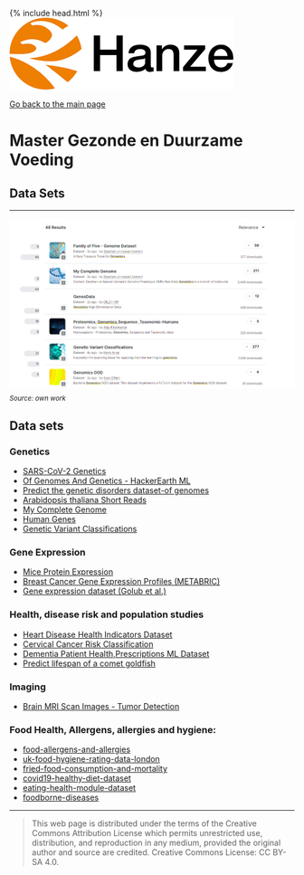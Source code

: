 {% include head.html %}
![Hanze](../hanze/hanze.png)

[Go back to the main page](../index.md)

# Master Gezonde en Duurzame Voeding

## Data Sets

---

![Pic](./impression/kaggle.png)
*<sub>Source: own work</sub>*

## Data sets

### Genetics

- [SARS-CoV-2 Genetics](https://www.kaggle.com/datasets/rtwillett/sarscov2-genetics)
- [Of Genomes And Genetics - HackerEarth ML](https://www.kaggle.com/datasets/imsparsh/of-genomes-and-genetics-hackerearth-ml)
- [Predict the genetic disorders dataset-of genomes](https://www.kaggle.com/datasets/aibuzz/predict-the-genetic-disorders-datasetof-genomes)
- [Arabidopsis thaliana Short Reads](https://www.kaggle.com/datasets/usharengaraju/district-wise-crop-production-statistics)
- [My Complete Genome](https://www.kaggle.com/datasets/zusmani/mygenome)
- [Human Genes](https://www.kaggle.com/datasets/mohamedabdullah/human-genes)
- [Genetic Variant Classifications](https://www.kaggle.com/datasets/kevinarvai/clinvar-conflicting)


### Gene Expression

- [Mice Protein Expression](https://www.kaggle.com/datasets/ruslankl/mice-protein-expression)
- [Breast Cancer Gene Expression Profiles (METABRIC)](https://www.kaggle.com/datasets/raghadalharbi/breast-cancer-gene-expression-profiles-metabric)
- [Gene expression dataset (Golub et al.)](https://www.kaggle.com/datasets/crawford/gene-expression)

### Health, disease risk and population studies

- [Heart Disease Health Indicators Dataset](https://www.kaggle.com/datasets/alexteboul/heart-disease-health-indicators-dataset)
- [Cervical Cancer Risk Classification](https://www.kaggle.com/datasets/loveall/cervical-cancer-risk-classification)
- [Dementia Patient Health,Prescriptions ML Dataset](https://www.kaggle.com/datasets/kaggler2412/dementia-patient-health-and-prescriptions-dataset)
- [Predict lifespan of a comet goldfish](https://www.kaggle.com/datasets/stealthtechnologies/predict-lifespan-of-a-comet-goldfish)

### Imaging

- [Brain MRI Scan Images - Tumor Detection](https://www.kaggle.com/datasets/volodymyrpivoshenko/brain-mri-scan-images-tumor-detection)


### Food Health, Allergens, allergies and hygiene:
- [food-allergens-and-allergies](https://www.kaggle.com/datasets/boltcutters/food-allergens-and-allergies)
- [uk-food-hygiene-rating-data-london](https://www.kaggle.com/datasets/datota/uk-food-hygiene-rating-data-london)
- [fried-food-consumption-and-mortality](https://www.kaggle.com/datasets/jleibow27/fried-food-consumption-and-mortality)
- [covid19-healthy-diet-dataset](https://www.kaggle.com/datasets/mariaren/covid19-healthy-diet-dataset)
- [eating-health-module-dataset](https://www.kaggle.com/datasets/bls/eating-health-module-dataset)
- [foodborne-diseases](https://www.kaggle.com/datasets/cdc/foodborne-diseases)


---

>This web page is distributed under the terms of the Creative Commons Attribution License which permits unrestricted use, distribution, and reproduction in any medium, provided the original author and source are credited.
>Creative Commons License: CC BY-SA 4.0.


